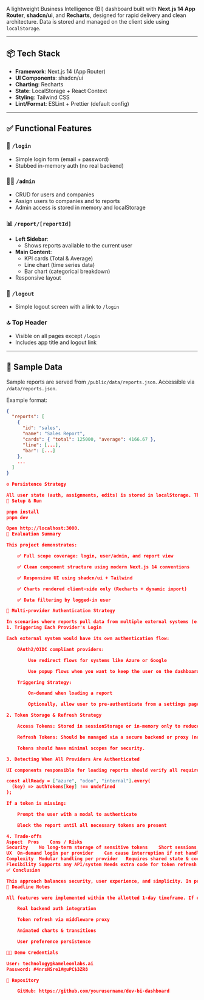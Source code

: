 A lightweight Business Intelligence (BI) dashboard built with **Next.js 14 App Router**, **shadcn/ui**, and **Recharts**, designed for rapid delivery and clean architecture. Data is stored and managed on the client side using `localStorage`.

---

## 📦 Tech Stack

- **Framework**: Next.js 14 (App Router)
- **UI Components**: shadcn/ui
- **Charting**: Recharts
- **State**: LocalStorage + React Context
- **Styling**: Tailwind CSS
- **Lint/Format**: ESLint + Prettier (default config)

---

## ✅ Functional Features

### 🔐 `/login`
- Simple login form (email + password)
- Stubbed in-memory auth (no real backend)

### 🧑‍💼 `/admin`
- CRUD for users and companies
- Assign users to companies and to reports
- Admin access is stored in memory and localStorage

### 📊 `/report/[reportId]`
- **Left Sidebar**:
  - Shows reports available to the current user
- **Main Content**:
  - KPI cards (Total & Average)
  - Line chart (time series data)
  - Bar chart (categorical breakdown)
- Responsive layout

### 🚪 `/logout`
- Simple logout screen with a link to `/login`

### 🔝 Top Header
- Visible on all pages except `/login`
- Includes app title and logout link

---

## 📁 Sample Data

Sample reports are served from `/public/data/reports.json`. Accessible via `/data/reports.json`.

Example format:
```json
{
  "reports": [
    {
      "id": "sales",
      "name": "Sales Report",
      "cards": { "total": 125000, "average": 4166.67 },
      "line": [...],
      "bar": [...]
    },
    ...
  ]
}

⚙️ Persistence Strategy

All user state (auth, assignments, edits) is stored in localStorage. This allows full client-side operation without needing a backend.
🚀 Setup & Run

pnpm install
pnpm dev

Open http://localhost:3000.
🧠 Evaluation Summary

This project demonstrates:

    ✅ Full scope coverage: login, user/admin, and report view

    ✅ Clean component structure using modern Next.js 14 conventions

    ✅ Responsive UI using shadcn/ui + Tailwind

    ✅ Charts rendered client-side only (Recharts + dynamic import)

    ✅ Data filtering by logged-in user

🧠 Multi-provider Authentication Strategy

In scenarios where reports pull data from multiple external systems (e.g., Odoo, Azure, internal APIs), a clean and secure authentication flow is necessary. Below is a proposed strategy to manage multi-source authentication effectively in a production environment.
1. Triggering Each Provider's Login

Each external system would have its own authentication flow:

    OAuth2/OIDC compliant providers:

        Use redirect flows for systems like Azure or Google

        Use popup flows when you want to keep the user on the dashboard

    Triggering Strategy:

        On-demand when loading a report

        Optionally, allow user to pre-authenticate from a settings page

2. Token Storage & Refresh Strategy

    Access Tokens: Stored in sessionStorage or in-memory only to reduce XSS risk.

    Refresh Tokens: Should be managed via a secure backend or proxy (not used in this demo).

    Tokens should have minimal scopes for security.

3. Detecting When All Providers Are Authenticated

UI components responsible for loading reports should verify all required provider tokens:

const allReady = ["azure", "odoo", "internal"].every(
  (key) => authTokens[key] !== undefined
);

If a token is missing:

    Prompt the user with a modal to authenticate

    Block the report until all necessary tokens are present

4. Trade-offs
Aspect	Pros	Cons / Risks
Security	No long-term storage of sensitive tokens	Short sessions may require re-auth
UX	On-demand login per provider	Can cause interruption if not handled smoothly
Complexity	Modular handling per provider	Requires shared state & coordination
Flexibility	Supports any API/system	Needs extra code for token refresh
✅ Conclusion

This approach balances security, user experience, and simplicity. In production, this design can be extended with backend token management or a gateway API to securely handle refresh flows and token exchanges.
📅 Deadline Notes

All features were implemented within the allotted 1-day timeframe. If extended, further enhancements could include:

    Real backend auth integration

    Token refresh via middleware proxy

    Animated charts & transitions

    User preference persistence

👨‍💻 Demo Credentials

User: technology@kameleonlabs.ai  
Password: #4nrsHSre1#@uPC$3ZR8

📂 Repository

    GitHub: https://github.com/yourusername/dev-bi-dashboard
